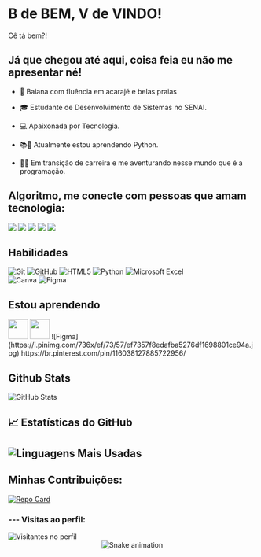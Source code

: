 # B de BEM, V de VINDO! 
Cê tá bem?!
## Já que chegou até aqui, coisa feia eu não me apresentar né! 
- 💯 Baiana com fluência em acarajé e belas praias

- 🎓 Estudante de Desenvolvimento de Sistemas no SENAI.

- 💻 Apaixonada por Tecnologia.
- 📚🚀 Atualmente estou aprendendo Python.
- 👩‍💻 Em transição de carreira e me aventurando nesse mundo que é a programação.

## Algoritmo, me conecte com pessoas que amam tecnologia: 
<div>
<a href="https://www.youtube.com/seu-canal-youtube-aqui" target="_blank"><img loading="lazy" src="https://img.shields.io/badge/YouTube-FF0000?style=for-the-badge&logo=youtube&logoColor=white" target="_blank"></a>
<a href="https://instagram.com/seu-usuário-instagram-aqui" target="_blank"><img loading="lazy" src="https://img.shields.io/badge/-Instagram-%23E4405F?style=for-the-badge&logo=instagram&logoColor=white" target="_blank"></a>
<a href="https://www.twitch.tv/seu-usuário-aqui" target="_blank"><img loading="lazy" src="https://img.shields.io/badge/Twitch-9146FF?style=for-the-badge&logo=twitch&logoColor=white" target="_blank"></a>
<a href = "mailto:elaine.edc@hotmail.com"><img loading="lazy" src="https://img.shields.io/badge/Gmail-D14836?style=for-the-badge&logo=gmail&logoColor=white" target="_blank"></a>
<a href="https://www.linkedin.com/in/seu-usuário-linkedln-aqui" target="_blank"><img loading="lazy" src="https://img.shields.io/badge/-LinkedIn-%230077B5?style=for-the-badge&logo=linkedin&logoColor=white" target="_blank"></a>   
</div>


## Habilidades
![Git](https://img.shields.io/badge/git-%23F05033.svg?style=for-the-badge&logo=git&logoColor=white)
![GitHub](https://img.shields.io/badge/github-%23121011.svg?style=for-the-badge&logo=github&logoColor=white)
![HTML5](https://img.shields.io/badge/html5-%23E34F26.svg?style=for-the-badge&logo=html5&logoColor=white)
![Python](https://img.shields.io/badge/python-3670A0?style=for-the-badge&logo=python&logoColor=ffdd54)
![Microsoft Excel](https://img.shields.io/badge/Microsoft_Excel-217346?style=for-the-badge&logo=microsoft-excel&logoColor=white)  
![Canva](https://img.shields.io/badge/Canva-%2300C4CC.svg?style=for-the-badge&logo=Canva&logoColor=white)
![Figma](https://img.shields.io/badge/figma-%23F24E1E.svg?style=for-the-badge&logo=figma&logoColor=white)

## Estou aprendendo
<img loading="lazy" src="https://cdn.jsdelivr.net/gh/devicons/devicon/icons/java/java-original.svg" width="40" height="40"/> 
<img loading="lazy" src="https://i.pinimg.com/736x/ef/73/57/ef7357f8edafba5276df1698801ce94a.jpg" width="40" height="40"/> 
![Figma](https://i.pinimg.com/736x/ef/73/57/ef7357f8edafba5276df1698801ce94a.jpg)
https://br.pinterest.com/pin/116038127885722956/

## Github Stats
![GitHub Stats](https://github-readme-stats.vercel.app/api?username=ElaineFCerqueira&theme=transparent&bg_color=000&border_color=30A3DC&show_icons=true&icon_color=30A3DC&title_color=E94D5F&text_color=FFF)

## 📈 Estatísticas do GitHub

![Linguagens Mais Usadas](https://github-readme-stats.vercel.app/api/top-langs/?username=ElaineFCerqueira&layout=compact&theme=dark)
---

## Minhas Contribuições:

[![Repo Card](https://github-readme-stats.vercel.app/api/pin/?username=ElaineFCerqueira&repo=dio-lab-open-source&bg_color=000&border_color=30A3DC&show_icons=true&icon_color=30A3DC&title_color=E94D5F&text_color=FFF)](https://github.com/ElaineFCerqueira/dio-lab-open-source)

### --- Visitas ao perfil:
 <div align="">
        <img alt="Visitantes no perfil" 
            src="https://widgetbite.com/stats/<github-ElaineFCerqueira>"/>   
    </div>
    
<div align="center">
        <img alt="Snake animation" 
         src="https://raw.githubusercontent.com/gitElaineFCerqueira/gitrepo/output/snake.svg"/>
    </div>

